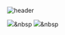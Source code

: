 ![header](https://capsule-render.vercel.app/api?type=waving&color=0:a82da8,100:da8f00&height=230&section=header&text=JinSeongKang&fontAlign=70&fontAlignY=40&fontSize=60&fontColor=ffffff&desc=Github%20Profile&descAlign=85&descAlignY=62)

<img src="https://img.shields.io/badge/Javascript-ffb13b?style=flat-square&logo=javascript&logoColor=white"/></a>&nbsp
<a href="{링크 주소}"><img src="https://img.shields.io/badge/{사용할 텍스트-simpleicons 코드}style=flat-square&logo={simpleicons 아이콘이름}&logoColor=white&link={링크 주소}"/></a>&nbsp




